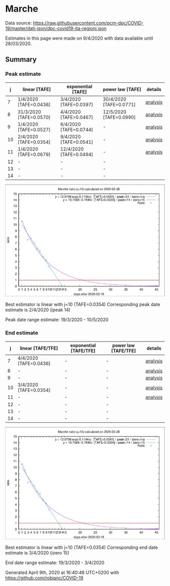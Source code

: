 # Marche


Data source: https://raw.githubusercontent.com/pcm-dpc/COVID-19/master/dati-json/dpc-covid19-ita-regioni.json

Estimates in this page were made on 9/4/2020 with data available until 28/03/2020.


## Summary 

### Peak estimate 
|j|linear [TAFE]|exponential [TAFE]|power law [TAFE]|details|
|---|----|-----------|---------|-------|
|7|1/4/2020 [TAFE=0.0436]|3/4/2020 [TAFE=0.0397]|30/4/2020 [TAFE=0.0771]|[analysis](COVID-19_marche_j7_2020-03-28.md)|
|8|31/3/2020 [TAFE=0.0570]|4/4/2020 [TAFE=0.0467]|12/5/2020 [TAFE=0.0990]|[analysis](COVID-19_marche_j8_2020-03-28.md)|
|9|1/4/2020 [TAFE=0.0527]|6/4/2020 [TAFE=0.0744]|-|[analysis](COVID-19_marche_j9_2020-03-28.md)|
|10|2/4/2020 [TAFE=0.0354]|9/4/2020 [TAFE=0.0541]|-|[analysis](COVID-19_marche_j10_2020-03-28.md)|
|11|1/4/2020 [TAFE=0.0679]|12/4/2020 [TAFE=0.0494]|-|[analysis](COVID-19_marche_j11_2020-03-28.md)|
|12|-|-|-||
|13|-|-|-||
|14|-|-|-||

![best peak estimate](COVID-19_marche_j10_2020-03-28.png)

Best estimator is linear with j=10 (TAFE=0.0354)
Corresponding peak date estimate is 2/4/2020 (ipeak 14)


Peak date range estimate: 19/3/2020 - 10/5/2020

### End estimate 
|j|linear [TAFE/TFE]|exponential [TAFE/TFE]|power law [TAFE/TFE]|details|
|---|----|-----------|---------|-------|
|7|4/4/2020 [TAFE=0.0436]|-|-|[analysis](COVID-19_marche_j7_2020-03-28.md)|
|8|-|-|-|[analysis](COVID-19_marche_j8_2020-03-28.md)|
|9|-|-|-|[analysis](COVID-19_marche_j9_2020-03-28.md)|
|10|3/4/2020 [TAFE=0.0354]|-|-|[analysis](COVID-19_marche_j10_2020-03-28.md)|
|11|-|-|-|[analysis](COVID-19_marche_j11_2020-03-28.md)|
|12|-|-|-||
|13|-|-|-||
|14|-|-|-||

![best zero estimate](COVID-19_marche_j10_2020-03-28.png)

Best estimator is linear with j=10 (TAFE=0.0354)
Corresponding end date estimate is 3/4/2020 (izero 15)


End date range estimate: 19/3/2020 - 3/4/2020

Generated April 9th, 2020 at 16:40:48 UTC+0200 with https://github.com/robianc/COVID-19
